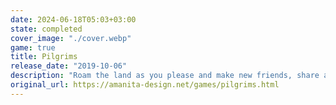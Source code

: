 ```yaml
---
date: 2024-06-18T05:03+03:00
state: completed
cover_image: "./cover.webp"
game: true
title: Pilgrims
release_date: "2019-10-06"
description: "Roam the land as you please and make new friends, share a laugh with your fellow travelers and help them complete their little stories, your way. How many different solutions can you find?\r\n\r\nPilgrims is a playful adventure game, created by the team behind Machinarium and Samorost. Roam the land as you please and make new friends, share a laugh with your fellow travelers and help them complete their little stories, your way. How many different solutions can you find?\r\n\r\nIt is most enjoyable if you’re into:\r\n- Playfulness: Don’t beat it - play with it! Solve the various tasks using dozens of items and unique characters without being obliged to follow a single designated path.\r\n- Replayability: Packed with 45 achievements, Pilgrims is a game designed to be played through more than just once. Can you collect them all?\r\n- Hand-crafted appeal: Hundreds of unique animations and custom made sound effects result in countless humorous and unexpected outcomes. Try to discover as many as you can!\r\n- Original music: Floex (Machinarium, Samorost 3) is back at it with his mix of live instruments and organic electronics, joined by guests on guitar or clarinet."
original_url: https://amanita-design.net/games/pilgrims.html
---
```

